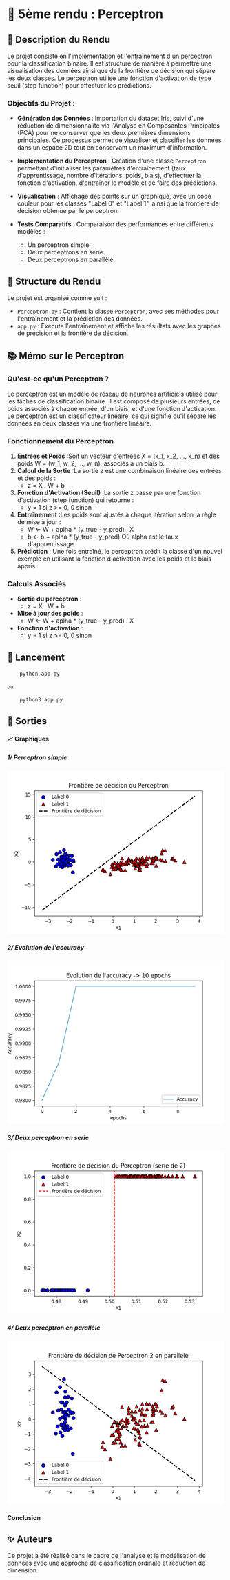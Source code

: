 # 📌 5ème rendu : Perceptron

## 📝 Description du Rendu

Le projet consiste en l'implémentation et l'entraînement d'un perceptron pour la classification binaire. Il est structuré de manière à permettre une visualisation des données ainsi que de la frontière de décision qui sépare les deux classes. Le perceptron utilise une fonction d'activation de type seuil (step function) pour effectuer les prédictions.

### Objectifs du Projet :

- **Génération des Données** : Importation du dataset Iris, suivi d'une réduction de dimensionnalité via l'Analyse en Composantes Principales (PCA) pour ne conserver que les deux premières dimensions principales. Ce processus permet de visualiser et classifier les données dans un espace 2D tout en conservant un maximum d'information.
- **Implémentation du Perceptron** : Création d'une classe `Perceptron` permettant d'initialiser les paramètres d'entraînement (taux d'apprentissage, nombre d'itérations, poids, biais), d'effectuer la fonction d'activation, d'entraîner le modèle et de faire des prédictions.
- **Visualisation** : Affichage des points sur un graphique, avec un code couleur pour les classes "Label 0" et "Label 1", ainsi que la frontière de décision obtenue par le perceptron.
- **Tests Comparatifs** : Comparaison des performances entre différents modèles :

  - Un perceptron simple.
  - Deux perceptrons en série.
  - Deux perceptrons en parallèle.

## 📂 Structure du Rendu

Le projet est organisé comme suit :

* `Perceptron.py` : Contient la classe `Perceptron`, avec ses méthodes pour l'entraînement et la prédiction des données.
* `app.py` : Exécute l'entraînement et affiche les résultats avec les graphes de précision et la frontière de décision.

## 📚 Mémo sur le Perceptron

### Qu'est-ce qu'un Perceptron ?

Le perceptron est un modèle de réseau de neurones artificiels utilisé pour les tâches de classification binaire. Il est composé de plusieurs entrées, de poids associés à chaque entrée, d'un biais, et d'une fonction d'activation. Le perceptron est un classificateur linéaire, ce qui signifie qu'il sépare les données en deux classes via une frontière linéaire.

### Fonctionnement du Perceptron

1. **Entrées et Poids** :Soit un vecteur d'entrées X = (x_1, x_2, ..., x_n) et des poids W = (w_1, w_2, ..., w_n), associés à un biais b.
2. **Calcul de la Sortie** :La sortie z est une combinaison linéaire des entrées et des poids :
   - z = X . W + b
3. **Fonction d'Activation (Seuil)** :La sortie z passe par une fonction d'activation (step function) qui retourne :
   - y = 1 si z >= 0, 0 sinon
4. **Entraînement** :Les poids sont ajustés à chaque itération selon la règle de mise à jour :
   - W <- W + aplha * (y_true - y_pred) . X
   - b <- b + aplha * (y_true - y_pred)
     Où alpha est le taux d'apprentissage.
5. **Prédiction** :
   Une fois entraîné, le perceptron prédit la classe d'un nouvel exemple en utilisant la fonction d'activation avec les poids et le biais appris.

### Calculs Associés

- **Sortie du perceptron** :
  - z = X . W + b
- **Mise à jour des poids** :
  - W <- W + aplha * (y_true - y_pred) . X
- **Fonction d'activation** :
  - y = 1 si z >= 0, 0 sinon

## 🚀 Lancement

```
	python app.py
```

    ou

```
	python3 app.py

```

## **📸 Sorties**

#### 📈 Graphiques

##### 1/ Perceptron simple

![perceptron](img/perceptron.png)

##### 2/ Evolution de l'accuracy

![accuracy](img/accuracy.png)

##### 3/ Deux perceptron en serie

![perceptron_serie](img/perceptron_serie.png)

##### 4/ Deux perceptron en parallèle

![para](img/perceptron_parallele.png)

#### Conclusion


## ✨ Auteurs

Ce projet a été réalisé dans le cadre de l'analyse et la modélisation de données avec une approche de classification ordinale et réduction de dimension.

